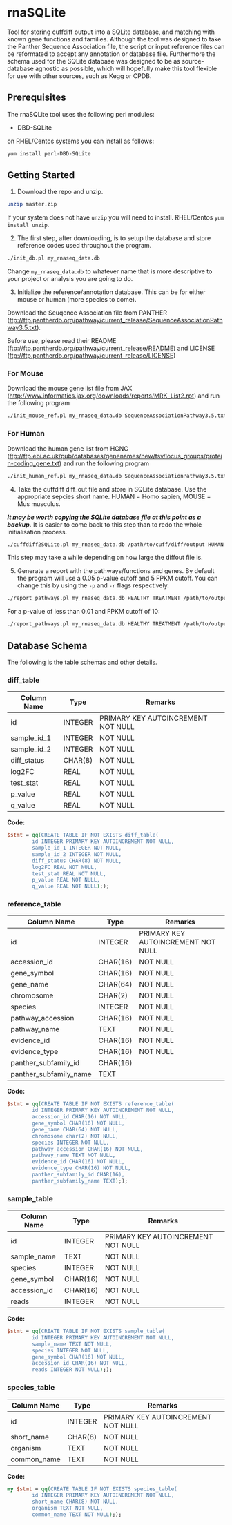 # rnaSQLite
Tool for storing cuffdiff output into a SQLite database, and matching with known gene functions and families.  Although the tool was designed to take the Panther Sequence Association file, the script or input reference files can be reformated to accept any annotation or database file.  Furthermore the schema used for the SQLite database was designed to be as source-database agnostic as possible, which will hopefully make this tool flexible for use with other sources, such as Kegg or CPDB.

## Prerequisites
The rnaSQLite tool uses the following perl modules:
* DBD-SQLite

on RHEL/Centos systems you can install as follows:
```bash
yum install perl-DBD-SQLite
```

## Getting Started
1. Download the repo and unzip.
```bash
unzip master.zip
```

If your system does not have `unzip` you will need to install.  RHEL/Centos `yum install unzip`.

2. The first step, after downloading, is to setup the database and store reference codes used throughout the program.
```bash
./init_db.pl my_rnaseq_data.db
```
Change `my_rnaseq_data.db` to whatever name that is more descriptive to your project or analysis you are going to do.

3. Initialize the reference/annotation database.  This can be for either mouse or human (more species to come).

Download the Seuqence Association file from PANTHER (ftp://ftp.pantherdb.org/pathway/current_release/SequenceAssociationPathway3.5.txt).

Before use, please read their README (ftp://ftp.pantherdb.org/pathway/current_release/README) and LICENSE (ftp://ftp.pantherdb.org/pathway/current_release/LICENSE)

### For Mouse
Download the mouse gene list file from JAX (http://www.informatics.jax.org/downloads/reports/MRK_List2.rpt) and run the following program
```bash
./init_mouse_ref.pl my_rnaseq_data.db SequenceAssociationPathway3.5.txt MRK_List2.rpt
```

### For Human
Download the human gene list from HGNC (ftp://ftp.ebi.ac.uk/pub/databases/genenames/new/tsv/locus_groups/protein-coding_gene.txt) and run the following program
```bash
./init_human_ref.pl my_rnaseq_data.db SequenceAssociationPathway3.5.txt protein-coding_gene.txt
```

4. Take the cuffdiff diff_out file and store in SQLite database. Use the appropriate sepcies short name.  HUMAN = Homo sapien, MOUSE = Mus musculus.

**_It may be worth copying the SQLite database file at this point as a backup._**  It is easier to come back to this step than to redo the whole initialisation process.
```bash
./cuffdiff2SQLite.pl my_rnaseq_data.db /path/to/cuff/diff/output HUMAN
```
This step may take a while depending on how large the diffout file is.

5. Generate a report with the pathways/functions and genes.  By default the program will use a 0.05 p-value cutoff and 5 FPKM cutoff.  You can change this by using the `-p` and `-r` flags respectively.
```bash
./report_pathways.pl my_rnaseq_data.db HEALTHY TREATMENT /path/to/output.txt
```

For a p-value of less than 0.01 and FPKM cutoff of 10:
```bash
./report_pathways.pl my_rnaseq_data.db HEALTHY TREATMENT /path/to/output.txt -p 0.01 -r 10
```

## Database Schema
The following is the table schemas and other details.

### diff_table
|Column Name|Type   |Remarks                           |
|-----------|-------|----------------------------------|
|id         |INTEGER|PRIMARY KEY AUTOINCREMENT NOT NULL|
|sample_id_1|INTEGER|NOT NULL                          |
|sample_id_2|INTEGER|NOT NULL                          |
|diff_status|CHAR(8)|NOT NULL                          |
|log2FC     |REAL   |NOT NULL                          |
|test_stat  |REAL   |NOT NULL                          |
|p_value    |REAL   |NOT NULL                          |
|q_value    |REAL   |NOT NULL                          |

**Code:**
```perl
$stmt = qq(CREATE TABLE IF NOT EXISTS diff_table(
        id INTEGER PRIMARY KEY AUTOINCREMENT NOT NULL,
        sample_id_1 INTEGER NOT NULL,
        sample_id_2 INTEGER NOT NULL,
        diff_status CHAR(8) NOT NULL,
        log2FC REAL NOT NULL,
        test_stat REAL NOT NULL,
        p_value REAL NOT NULL,
        q_value REAL NOT NULL););
```

### reference_table
|Column Name           |Type    |Remarks                           |
|----------------------|--------|----------------------------------|
|id                    |INTEGER |PRIMARY KEY AUTOINCREMENT NOT NULL|
|accession_id          |CHAR(16)|NOT NULL                          |
|gene_symbol           |CHAR(16)|NOT NULL                          |
|gene_name             |CHAR(64)|NOT NULL                          |
|chromosome            |CHAR(2) |NOT NULL                          |
|species               |INTEGER |NOT NULL                          |
|pathway_accession     |CHAR(16)|NOT NULL                          |
|pathway_name          |TEXT    |NOT NULL                          |
|evidence_id           |CHAR(16)|NOT NULL                          |
|evidence_type         |CHAR(16)|NOT NULL                          |
|panther_subfamily_id  |CHAR(16)|                                  |
|panther_subfamily_name|TEXT    |                                  |

**Code:**
```perl
$stmt = qq(CREATE TABLE IF NOT EXISTS reference_table(
        id INTEGER PRIMARY KEY AUTOINCREMENT NOT NULL,
        accession_id CHAR(16) NOT NULL,
        gene_symbol CHAR(16) NOT NULL,
        gene_name CHAR(64) NOT NULL,
        chromosome char(2) NOT NULL,
        species INTEGER NOT NULL,
        pathway_accession CHAR(16) NOT NULL,
        pathway_name TEXT NOT NULL,
        evidence_id CHAR(16) NOT NULL,
        evidence_type CHAR(16) NOT NULL,
        panther_subfamily_id CHAR(16),
        panther_subfamily_name TEXT););
```

### sample_table
|Column Name |Type    |Remarks                           |
|------------|--------|----------------------------------|
|id          |INTEGER |PRIMARY KEY AUTOINCREMENT NOT NULL|
|sample_name |TEXT    |NOT NULL                          |
|species     |INTEGER |NOT NULL                          |
|gene_symbol |CHAR(16)|NOT NULL                          |
|accession_id|CHAR(16)|NOT NULL                          |
|reads       |INTEGER |NOT NULL                          |

**Code:**
```perl
$stmt = qq(CREATE TABLE IF NOT EXISTS sample_table(
        id INTEGER PRIMARY KEY AUTOINCREMENT NOT NULL,
        sample_name TEXT NOT NULL,
        species INTEGER NOT NULL,
        gene_symbol CHAR(16) NOT NULL,
        accession_id CHAR(16) NOT NULL,
        reads INTEGER NOT NULL););

```

### species_table
|Column Name|Type   |Remarks                           |
|-----------|-------|----------------------------------|
|id         |INTEGER|PRIMARY KEY AUTOINCREMENT NOT NULL|
|short_name |CHAR(8)|NOT NULL                          |
|organism   |TEXT   |NOT NULL                          |
|common_name|TEXT   |NOT NULL                          |

**Code:**
```perl
my $stmt = qq(CREATE TABLE IF NOT EXISTS species_table(
        id INTEGER PRIMARY KEY AUTOINCREMENT NOT NULL,
        short_name CHAR(8) NOT NULL,
        organism TEXT NOT NULL,
        common_name TEXT NOT NULL););

```

